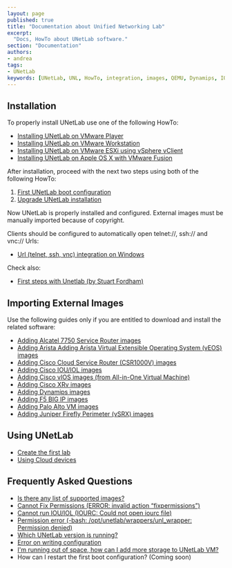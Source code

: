 ```yaml
---
layout: page
published: true
title: "Documentation about Unified Networking Lab"
excerpt:
  "Docs, HowTo about UNetLab software."
section: "Documentation"
authors:
- andrea
tags:
- UNetLab
keywords: [UNetLab, UNL, HowTo, integration, images, QEMU, Dynamips, IOU, IOL]
---
```

## Installation

To properly install UNetLab use one of the following HowTo:

* <a title="Installing UNetLab on VMware Player" href="/2014/10/installing-unetlab-on-vmware-player/">Installing UNetLab on VMware Player</a>
* <a title="Installing UNetLab on VMware Workstation" href="/2014/10/installing-unetlab-on-vmware-workstation/">Installing UNetLab on VMware Workstation</a>
* <a title="Installing UNetLab on VMware ESXi using vSphere vClient" href="/2014/10/installing-unetlab-on-vmware-esxi-using-vsphere-2/">Installing UNetLab on VMware ESXi using vSphere vClient</a>
* <a title="Installing UNetLab on Apple OS X with VMware Fusion" href="/2014/11/installing-unetlab-on-apple-os-x-with-vmware-fusion/">Installing UNetLab on Apple OS X with VMware Fusion</a>

After installation, proceed with the next two steps using both of the following HowTo:

1. <a title="First UNetLab boot configuration" href="/2014/11/first-unetlab-boot-configuration/">First UNetLab boot configuration</a>
2. <a title="Upgrade UNetLab installation" href="/2014/11/upgrade-unetlab-installation/">Upgrade UNetLab installation</a>

Now UNetLab is properly installed and configured. External images must be manually imported because of copyright.

Clients should be configured to automatically open telnet://, ssh:// and vnc:// Urls:

* <a title="Url (telnet, ssh, vnc) integration on Windows" href="/2015/03/url-telnet-ssh-vnc-integration-on-windows/">Url (telnet, ssh, vnc) integration on Windows</a>

Check also:

* <a title="First steps with Unetlab (by Stuart Fordham)" href="http://www.802101.com/2015/02/first-steps-with-unetlab.html">First steps with Unetlab (by Stuart Fordham)</a>

## Importing External Images

Use the following guides only if you are entitled to download and install the related software:

* <a title="Adding Alcatel 7750 Service Router images" href="/2014/11/adding-alcatel-7750-service-router-images/">Adding Alcatel 7750 Service Router images</a>
* <a title="Adding Arista Virtual Extensible Operating System (vEOS) images" href="/2014/11/adding-arista-virtual-extensible-operating-system-veos/">Adding Arista Adding Arista Virtual Extensible Operating System (vEOS) images</a>
* <a title="Adding Cisco Cloud Service Router (CSR1000V) images" href="/2014/11/adding-cisco-cloud-service-router-csr1000v-images/">Adding Cisco Cloud Service Router (CSR1000V) images</a>
* <a title="Adding Cisco IOU/IOL images" href="/2014/11/adding-cisco-iouiol-images/">Adding Cisco IOU/IOL images</a>
* <a title="Adding Cisco vIOS images (from All-in-One Virtual Machine)" href="/2014/11/adding-cisco-vios-images-from-all-in-one-virtual-machine/">Adding Cisco vIOS images (from All-in-One Virtual Machine)</a>
* <a title="Adding Cisco XRv images" href="/2014/11/adding-cisco-xrv-images/">Adding Cisco XRv images</a>
* <a title="Adding Dynamips images" href="/2014/11/adding-dynamips-images/">Adding Dynamips images</a>
* <a title="Adding F5 BIG-IP images" href="/2014/12/adding-f5-big-ip-images/">Adding F5 BIG IP images</a>
* <a title="Adding Palo Alto VM-100 images" href="/2014/12/adding-palo-alto-vm-100-images/">Adding Palo Alto VM images</a>
* <a title="Adding Juniper Firefly Perimeter (vSRX) images" href="/2014/11/juniper-firefly-perimeter-vsrx/">Adding Juniper Firefly Perimeter (vSRX) images</a>

## Using UNetLab

* <a title="Create the first lab" href="/2014/11/create-the-first-lab/">Create the first lab</a>
* <a title="Using Cloud devices" href="/2014/11/using-cloud-devices/">Using Cloud devices</a>

## Frequently Asked Questions

* <a title="List of supported images" href="/documentation/supported-images/">Is there any list of supported images?</a>
* <a title="Cannot Fix Permissions (ERROR: invalid action &ldquo;fixpermissions&rdquo;)" href="/2014/11/cannot-fix-permissions-error-invalid-action-fixpermissions/">Cannot Fix Permissions (ERROR: invalid action &ldquo;fixpermissions&rdquo;)</a>
* <a title="Cannot run IOU/IOL (IOURC: Could not open iourc file)" href="/2014/11/cannot-run-iouiol-iourc-could-not-open-iourc-file/">Cannot run IOU/IOL (IOURC: Could not open iourc file)</a>
* <a title="Permission error (-bash: /opt/unetlab/wrappers/unl_wrapper: Permission denied)" href="/2014/11/permission-error-bash-optunetlabwrappersunl_wrapper-permission-denied/">Permission error (-bash: /opt/unetlab/wrappers/unl_wrapper: Permission denied)</a>
* <a title="Which UNetLab version is running?" href="/2014/11/which-unetlab-version-is-running/">Which UNetLab version is running?</a>
* <a title="Error on writing configuration" href="/2014/11/error-on-writing-configuration/">Error on writing configuration</a>
* <a title="I&rsquo;m running out of space, how can I add more storage to UNetLab VM?" href="/2015/01/im-running-out-of-space-how-can-i-add-more-storage-to-unetlab-vm/">I'm running out of space, how can I add more storage to UNetLab VM?</a>
* How can I restart the first boot configuration? (Coming soon)
